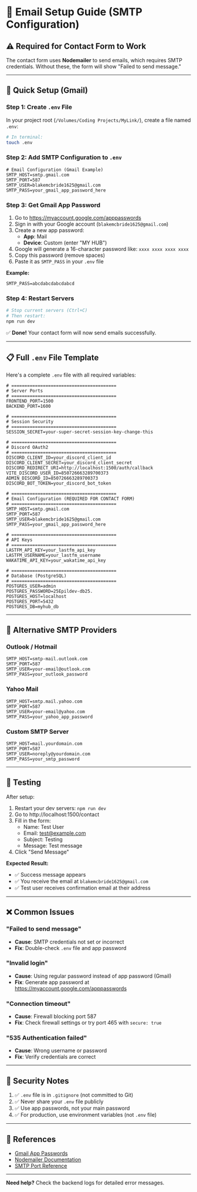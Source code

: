 # 📧 Email Setup Guide (SMTP Configuration)

## ⚠️ **Required for Contact Form to Work**

The contact form uses **Nodemailer** to send emails, which requires SMTP credentials. Without these, the form will show "Failed to send message."

---

## 🚀 **Quick Setup (Gmail)**

### Step 1: Create `.env` File

In your project root (`/Volumes/Coding Projects/MyLink/`), create a file named `.env`:

```bash
# In terminal:
touch .env
```

### Step 2: Add SMTP Configuration to `.env`

```env
# Email Configuration (Gmail Example)
SMTP_HOST=smtp.gmail.com
SMTP_PORT=587
SMTP_USER=blakemcbride1625@gmail.com
SMTP_PASS=your_gmail_app_password_here
```

### Step 3: Get Gmail App Password

1. Go to https://myaccount.google.com/apppasswords
2. Sign in with your Google account (`blakemcbride1625@gmail.com`)
3. Create a new app password:
   - **App**: Mail
   - **Device**: Custom (enter "MY HUB")
4. Google will generate a 16-character password like: `xxxx xxxx xxxx xxxx`
5. Copy this password (remove spaces)
6. Paste it as `SMTP_PASS` in your `.env` file

**Example:**

```env
SMTP_PASS=abcdabcdabcdabcd
```

### Step 4: Restart Servers

```bash
# Stop current servers (Ctrl+C)
# Then restart:
npm run dev
```

✅ **Done!** Your contact form will now send emails successfully.

---

## 📋 **Full `.env` File Template**

Here's a complete `.env` file with all required variables:

```env
# ========================================
# Server Ports
# ========================================
FRONTEND_PORT=1500
BACKEND_PORT=1600

# ========================================
# Session Security
# ========================================
SESSION_SECRET=your-super-secret-session-key-change-this

# ========================================
# Discord OAuth2
# ========================================
DISCORD_CLIENT_ID=your_discord_client_id
DISCORD_CLIENT_SECRET=your_discord_client_secret
DISCORD_REDIRECT_URI=http://localhost:1500/auth/callback
VITE_DISCORD_USER_ID=850726663289700373
ADMIN_DISCORD_ID=850726663289700373
DISCORD_BOT_TOKEN=your_discord_bot_token

# ========================================
# Email Configuration (REQUIRED FOR CONTACT FORM)
# ========================================
SMTP_HOST=smtp.gmail.com
SMTP_PORT=587
SMTP_USER=blakemcbride1625@gmail.com
SMTP_PASS=your_gmail_app_password_here

# ========================================
# API Keys
# ========================================
LASTFM_API_KEY=your_lastfm_api_key
LASTFM_USERNAME=your_lastfm_username
WAKATIME_API_KEY=your_wakatime_api_key

# ========================================
# Database (PostgreSQL)
# ========================================
POSTGRES_USER=admin
POSTGRES_PASSWORD=25Epildev-db25.
POSTGRES_HOST=localhost
POSTGRES_PORT=5432
POSTGRES_DB=myhub_db
```

---

## 🔧 **Alternative SMTP Providers**

### **Outlook / Hotmail**

```env
SMTP_HOST=smtp-mail.outlook.com
SMTP_PORT=587
SMTP_USER=your-email@outlook.com
SMTP_PASS=your_outlook_password
```

### **Yahoo Mail**

```env
SMTP_HOST=smtp.mail.yahoo.com
SMTP_PORT=587
SMTP_USER=your-email@yahoo.com
SMTP_PASS=your_yahoo_app_password
```

### **Custom SMTP Server**

```env
SMTP_HOST=mail.yourdomain.com
SMTP_PORT=587
SMTP_USER=noreply@yourdomain.com
SMTP_PASS=your_smtp_password
```

---

## 🧪 **Testing**

After setup:

1. Restart your dev servers: `npm run dev`
2. Go to http://localhost:1500/contact
3. Fill in the form:
   - Name: Test User
   - Email: test@example.com
   - Subject: Testing
   - Message: Test message
4. Click "Send Message"

**Expected Result:**

- ✅ Success message appears
- ✅ You receive the email at `blakemcbride1625@gmail.com`
- ✅ Test user receives confirmation email at their address

---

## ❌ **Common Issues**

### "Failed to send message"

- **Cause**: SMTP credentials not set or incorrect
- **Fix**: Double-check `.env` file and app password

### "Invalid login"

- **Cause**: Using regular password instead of app password (Gmail)
- **Fix**: Generate app password at https://myaccount.google.com/apppasswords

### "Connection timeout"

- **Cause**: Firewall blocking port 587
- **Fix**: Check firewall settings or try port 465 with `secure: true`

### "535 Authentication failed"

- **Cause**: Wrong username or password
- **Fix**: Verify credentials are correct

---

## 🔐 **Security Notes**

1. ✅ `.env` file is in `.gitignore` (not committed to Git)
2. ✅ Never share your `.env` file publicly
3. ✅ Use app passwords, not your main password
4. ✅ For production, use environment variables (not `.env` file)

---

## 📖 **References**

- [Gmail App Passwords](https://myaccount.google.com/apppasswords)
- [Nodemailer Documentation](https://nodemailer.com/)
- [SMTP Port Reference](https://www.mailgun.com/blog/email/which-smtp-port-understanding-ports-25-465-587/)

---

**Need help?** Check the backend logs for detailed error messages.
